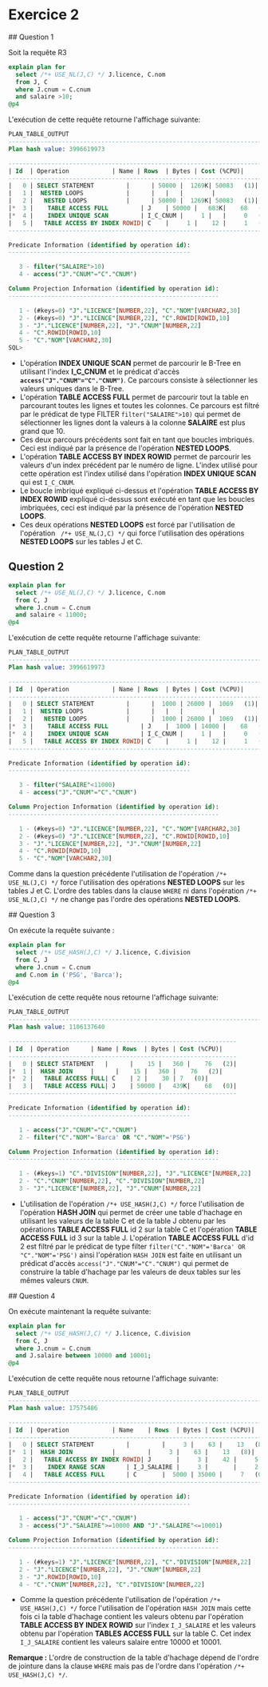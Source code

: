 # Exercice 2

## Question 1

Soit la requête R3

```sql
explain plan for
  select /*+ USE_NL(J,C) */ J.licence, C.nom
  from J, C
  where J.cnum = C.cnum
  and salaire >10;
@p4
```

L'exécution de cette requête retourne l'affichage suivante:

```sql
PLAN_TABLE_OUTPUT
----------------------------------------------------------------------------------------------------
Plan hash value: 3996619973

------------------------------------------------------------------------------
| Id  | Operation		     | Name	| Rows	| Bytes | Cost (%CPU)|
------------------------------------------------------------------------------
|   0 | SELECT STATEMENT	     |		| 50000 |  1269K| 50083   (1)|
|   1 |  NESTED LOOPS		     |		|	|	|	     |
|   2 |   NESTED LOOPS		     |		| 50000 |  1269K| 50083   (1)|
|*  3 |    TABLE ACCESS FULL	     | J	| 50000 |   683K|    68   (0)|
|*  4 |    INDEX UNIQUE SCAN	     | I_C_CNUM |     1 |	|     0   (0)|
|   5 |   TABLE ACCESS BY INDEX ROWID| C	|     1 |    12 |     1   (0)|
------------------------------------------------------------------------------

Predicate Information (identified by operation id):
---------------------------------------------------

   3 - filter("SALAIRE">10)
   4 - access("J"."CNUM"="C"."CNUM")

Column Projection Information (identified by operation id):
-----------------------------------------------------------

   1 - (#keys=0) "J"."LICENCE"[NUMBER,22], "C"."NOM"[VARCHAR2,30]
   2 - (#keys=0) "J"."LICENCE"[NUMBER,22], "C".ROWID[ROWID,10]
   3 - "J"."LICENCE"[NUMBER,22], "J"."CNUM"[NUMBER,22]
   4 - "C".ROWID[ROWID,10]
   5 - "C"."NOM"[VARCHAR2,30]
SQL> 
```

- L'opération **INDEX UNIQUE SCAN** permet de parcourir le B-Tree en utilisant l'index **I_C_CNUM** et le prédicat d'accès **`access("J"."CNUM"="C"."CNUM")`**. Ce parcours consiste à sélectionner les valeurs uniques dans le B-Tree.
- L'opération **TABLE ACCESS FULL** permet de parcourir tout la table en parcourant toutes les lignes et toutes les colonnes. Ce parcours est filtré par le prédicat de type FILTER `filter("SALAIRE">10)` qui permet de sélectionner les lignes dont la valeurs à la colonne **SALAIRE** est plus grand que 10.
- Ces deux parcours précédents sont fait en tant que boucles imbriqués. Ceci est indiqué par la présence de l'opération **NESTED LOOPS**.
- L'opération **TABLE ACCESS BY INDEX ROWID** permet de parcourir les valeurs d'un index précédent par le numéro de ligne. L'index utilisé pour cette opération est l'index utilisé dans l'opération **INDEX UNIQUE SCAN** qui est `I_C_CNUM`.
- Le boucle imbriqué expliqué ci-dessus et l'opération **TABLE ACCESS BY INDEX ROWID** expliqué ci-dessus sont exécuté en tant que les boucles imbriquées, ceci est indiqué par la présence de l'opération **NESTED LOOPS**.
- Ces deux opérations **NESTED LOOPS** est forcé par l'utilisation de l'opération ` /*+ USE_NL(J,C) */` qui force l'utilisation des opérations **NESTED LOOPS** sur les tables J et C.


## Question 2

```sql
explain plan for
  select /*+ USE_NL(J,C) */ J.licence, C.nom
  from C, J
  where J.cnum = C.cnum
  and salaire < 11000;
@p4
```

L'exécution de cette requête retourne l'affichage suivante:

```sql
PLAN_TABLE_OUTPUT
----------------------------------------------------------------------------------------------------
Plan hash value: 3996619973

------------------------------------------------------------------------------
| Id  | Operation		     | Name	| Rows	| Bytes | Cost (%CPU)|
------------------------------------------------------------------------------
|   0 | SELECT STATEMENT	     |		|  1000 | 26000 |  1069   (1)|
|   1 |  NESTED LOOPS		     |		|	|	|	     |
|   2 |   NESTED LOOPS		     |		|  1000 | 26000 |  1069   (1)|
|*  3 |    TABLE ACCESS FULL	     | J	|  1000 | 14000 |    68   (0)|
|*  4 |    INDEX UNIQUE SCAN	     | I_C_CNUM |     1 |	|     0   (0)|
|   5 |   TABLE ACCESS BY INDEX ROWID| C	|     1 |    12 |     1   (0)|
------------------------------------------------------------------------------

Predicate Information (identified by operation id):
---------------------------------------------------

   3 - filter("SALAIRE"<11000)
   4 - access("J"."CNUM"="C"."CNUM")

Column Projection Information (identified by operation id):
-----------------------------------------------------------

   1 - (#keys=0) "J"."LICENCE"[NUMBER,22], "C"."NOM"[VARCHAR2,30]
   2 - (#keys=0) "J"."LICENCE"[NUMBER,22], "C".ROWID[ROWID,10]
   3 - "J"."LICENCE"[NUMBER,22], "J"."CNUM"[NUMBER,22]
   4 - "C".ROWID[ROWID,10]
   5 - "C"."NOM"[VARCHAR2,30]
```

Comme dans la question précédente l'utilisation de l'opération `/*+ USE_NL(J,C) */` force l'utilisation des opérations **NESTED LOOPS** sur les tables J et C. L'ordre des tables dans la clause `WHERE` ni dans l'opération `/*+ USE_NL(J,C) */` ne change pas l'ordre des opérations **NESTED LOOPS**.

## Question 3

On exécute la requête suivante :

```sql
explain plan for
  select /*+ USE_HASH(J,C) */ J.licence, C.division
  from C, J
  where J.cnum = C.cnum
  and C.nom in ('PSG', 'Barca');
@p4
```

L'exécution de cette requête nous retourne l'affichage suivante:

```sql
PLAN_TABLE_OUTPUT
----------------------------------------------------------------------------------------------------
Plan hash value: 1106137640

----------------------------------------------------------------
| Id  | Operation	   | Name | Rows  | Bytes | Cost (%CPU)|
----------------------------------------------------------------
|   0 | SELECT STATEMENT   |	  |    15 |   360 |    76   (2)|
|*  1 |  HASH JOIN	   |	  |    15 |   360 |    76   (2)|
|*  2 |   TABLE ACCESS FULL| C	  |	2 |    30 |	7   (0)|
|   3 |   TABLE ACCESS FULL| J	  | 50000 |   439K|    68   (0)|
----------------------------------------------------------------

Predicate Information (identified by operation id):
---------------------------------------------------

   1 - access("J"."CNUM"="C"."CNUM")
   2 - filter("C"."NOM"='Barca' OR "C"."NOM"='PSG')

Column Projection Information (identified by operation id):
-----------------------------------------------------------

   1 - (#keys=1) "C"."DIVISION"[NUMBER,22], "J"."LICENCE"[NUMBER,22]
   2 - "C"."CNUM"[NUMBER,22], "C"."DIVISION"[NUMBER,22]
   3 - "J"."LICENCE"[NUMBER,22], "J"."CNUM"[NUMBER,22]
```

- L'utilisation de l'opération `/*+ USE_HASH(J,C) */` force l'utilisation de l'opération **HASH JOIN** qui permet de créer une table d'hachage en utilisant les valeurs de la table C et de la table J obtenu par les opérations **TABLE ACCESS FULL** id 2 sur la table C et l'opération **TABLE ACCESS FULL** id 3 sur la table J. L'opération **TABLE ACCESS FULL** d'id 2 est filtré par le prédicat de type filter `filter("C"."NOM"='Barca' OR "C"."NOM"='PSG')` ainsi l'opération `HASH JOIN` est faite en utilisant un prédicat d'accès `access("J"."CNUM"="C"."CNUM")` qui permet de construire la table d'hachage par les valeurs de deux tables sur les mêmes valeurs `CNUM`.

## Question 4

On exécute maintenant la requête suivante:

```sql
explain plan for
  select /*+ USE_HASH(J,C) */ J.licence, C.division
  from C, J
  where J.cnum = C.cnum
  and J.salaire between 10000 and 10001;
@p4
```

L'exécution de cette requête nous retourne l'affichage suivante:

```sql
PLAN_TABLE_OUTPUT
----------------------------------------------------------------------------------------------------
Plan hash value: 17575486

---------------------------------------------------------------------------------
| Id  | Operation		     | Name	   | Rows  | Bytes | Cost (%CPU)|
---------------------------------------------------------------------------------
|   0 | SELECT STATEMENT	     |		   |	 3 |	63 |	13   (8)|
|*  1 |  HASH JOIN		     |		   |	 3 |	63 |	13   (8)|
|   2 |   TABLE ACCESS BY INDEX ROWID| J	   |	 3 |	42 |	 5   (0)|
|*  3 |    INDEX RANGE SCAN	     | I_J_SALAIRE |	 3 |	   |	 2   (0)|
|   4 |   TABLE ACCESS FULL	     | C	   |  5000 | 35000 |	 7   (0)|
---------------------------------------------------------------------------------

Predicate Information (identified by operation id):
---------------------------------------------------

   1 - access("J"."CNUM"="C"."CNUM")
   3 - access("J"."SALAIRE">=10000 AND "J"."SALAIRE"<=10001)

Column Projection Information (identified by operation id):
-----------------------------------------------------------

   1 - (#keys=1) "J"."LICENCE"[NUMBER,22], "C"."DIVISION"[NUMBER,22]
   2 - "J"."LICENCE"[NUMBER,22], "J"."CNUM"[NUMBER,22]
   3 - "J".ROWID[ROWID,10]
   4 - "C"."CNUM"[NUMBER,22], "C"."DIVISION"[NUMBER,22]
```

- Comme la question précédente l'utilisation de l'opération `/*+ USE_HASH(J,C) */` force l'utilisation de l'opération `HASH JOIN` mais cette fois ci la table d'hachage contient les valeurs obtenu par l'opération **TABLE ACCESS BY INDEX ROWID** sur l'index `I_J_SALAIRE` et les valeurs obtenu par l'opération **TABLES ACCESS FULL** sur la table C. Cet index `I_J_SALAIRE` contient les valeurs salaire entre 10000 et 10001.

**Remarque :** L'ordre de construction de la table d'hachage dépend de l'ordre de jointure dans la clause `WHERE` mais pas de l'ordre dans l'opération `/*+ USE_HASH(J,C) */`.

